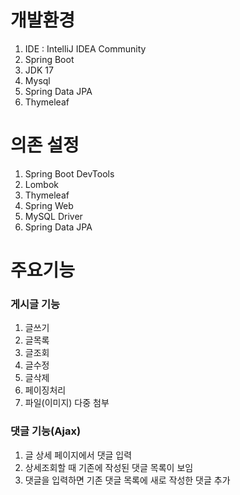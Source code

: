 # 개발환경
1. IDE : IntelliJ IDEA Community
2. Spring Boot
3. JDK 17
4. Mysql
5. Spring Data JPA
6. Thymeleaf

# 의존 설정
1. Spring Boot DevTools
2. Lombok
3. Thymeleaf
4. Spring Web
5. MySQL Driver
6. Spring Data JPA

# 주요기능
### 게시글 기능
1. 글쓰기
2. 글목록
3. 글조회
4. 글수정
5. 글삭제
6. 페이징처리
7. 파일(이미지) 다중 첨부


### 댓글 기능(Ajax)
1. 글 상세 페이지에서 댓글 입력
2. 상세조회할 때 기존에 작성된 댓글 목록이 보임
3. 댓글을 입력하면 기존 댓글 목록에 새로 작성한 댓글 추가
